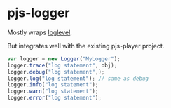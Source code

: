 pjs-logger
======

Mostly wraps [loglevel](https://github.com/pimterry/loglevel).

But integrates well with the existing pjs-player project. 

```javascript
var logger = new Logger("MyLogger");
logger.trace("log statement", obj);
logger.debug("log statement",);
logger.log("log statement"); // same as debug
logger.info("log statement");
logger.warn("log statement");
logger.error("log statement");
```
